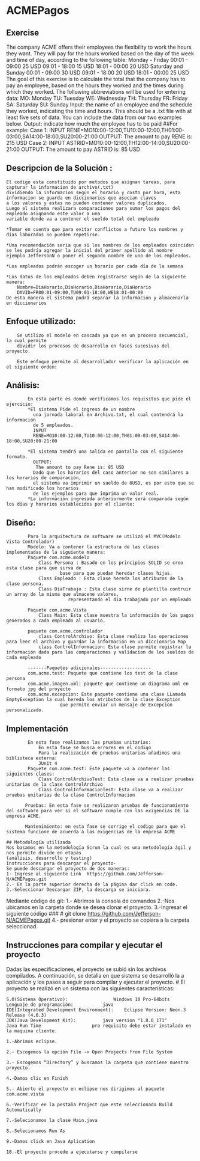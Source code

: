 # ACMEPagos
## Exercise
The company ACME offers their employees the flexibility to work the hours they want. They will pay for the hours worked based on the day of the week and time of day, according to the following table:
Monday - Friday
00:01 - 09:00 25 USD
09:01 - 18:00 15 USD
18:01 - 00:00 20 USD
Saturday and Sunday
00:01 - 09:00 30 USD
09:01 - 18:00 20 USD
18:01 - 00:00 25 USD
The goal of this exercise is to calculate the total that the company has to pay an employee, based on the hours they worked and the times during which they worked. The following abbreviations will be used for entering data:
MO: Monday
TU: Tuesday
WE: Wednesday
TH: Thursday
FR: Friday
SA: Saturday
SU: Sunday
Input: the name of an employee and the schedule they worked, indicating the time and hours. This should be a .txt file with at least five sets of data. You can include the data from our two examples below.
Output: indicate how much the employee has to be paid
##For example:
Case 1:
INPUT
RENE=MO10:00-12:00,TU10:00-12:00,TH01:00-03:00,SA14:00-18:00,SU20:00-21:00
OUTPUT:
The amount to pay RENE is: 215 USD
Case 2:
INPUT
ASTRID=MO10:00-12:00,TH12:00-14:00,SU20:00-21:00
OUTPUT:
The amount to pay ASTRID is: 85 USD

## Descripcion de la Solución :
	El codigo esta constituido por metodos que asignan tareas, para capturar la informacion de archivo(.txt)
	dividiendo la informacion según el horario y costo por hora, esta informacion se guarda en diccionarios que asocian claves 
	a los valores y estas no pueden contener valores duplicados.
	Luego el sistema realizara comparaciones para sumar los pagos del empleado asignando este valor a una 
	variable donde va a contener el sueldo total del empleado
	
	*Tomar en cuenta que para evitar conflictos a futuro los nombres y días laborados no pueden repetirse.
	
	*Una recomendación seria que si los nombres de los empleados coinciden se les podría agregar la inicial del primer apellido al nombre
	ejemplo JeffersonN o poner el segundo nombre de uno de los empleados.
	
	*Los empleados podrán escoger un horario por cada día de la semana
	
	*Los datos de los empleados deben registrarse según de la siguiente manera:
		Nombre=DiaHorario,DiaHorario,DiaHorario,DiaHorario
		DAVID=FR00:01-09:00,TU09:01-18:00,WE18:01-00:00
	De esta manera el sistema podrá separar la información y almacenarla en diccionarios

## 	Enfoque utilizado:
		Se utilizo el modelo en cascada ya que es un proceso secuencial, la cual permite
		dividir los procesos de desarrollo en fases sucesivas del proyecto.
		
		Este enfoque permite al desarrollador verificar la aplicación en el siguiente orden:
##   	Análisis: 
			En esta parte es donde verificamos los requisitos que pide el ejercicio:
			*El sistema Pide el ingreso de un nombre 
			  una jornada laboral en Archivo.txt, el cual contendrá la información
			  de 5 empleados.
			  INPUT
			  RENE=MO10:00-12:00,TU10:00-12:00,TH01:00-03:00,SA14:00-18:00,SU20:00-21:00
			
			*El sistema tendrá una salida en pantalla con el siguiente formato.
   			  OUTPUT:
			   The amount to pay Rene is: 85 USD
			  Dado que los horarios del caso anterior no son similares a los horarios de comparación,
			  el sistema va imprimir un sueldo de 0USD, es por esto que se han modificado los horarios
			  de los ejemplos para que imprima un valor real.
			*La información ingresada anteriormente será comparada según los días y horarios establecidos por el cliente:
			
## 	Diseño:
			Para la arquitectura de software se utilizó el MVC(Modelo Vista Controlador)
			Modelo: Va a contener la estructura de las clases implementadas de la siguiente manera:
			Paquete com.acme.modelo
				Class Persona : Basado en los principios SOLID se creo esta clase para que sirva de 
						base para que puedan heredar clases hijas.
				Class Empleado : Esta clase hereda los atriburos de la clase persona.
				Class DiaTrabajo : Esta clase sirne de plantilla contruir un array de la misma que almacene valores,
						   representando el dia trabajado por un empleado
			
			Paquete com.acme.Vista
				Class Main: Esta clase muestra la información de los pagos generados a cada empleado al usuario.
			
			paquete com.acme.controlador
				class ControlArchivo: Esta clase realiza las operaciones para leer el archivo y guardar la información en un diccionario Map
				class ControlInformacion: Esta clase permite registrar la información dada para las comparaciones y validacion de los sueldos de cada empleado
			 
			-------Paquetes adicionales-------------------
			com.acme.test: Paquete que contiene los test de la clase persona
			com.acme.imagen.uml: paquete que contiene un diagrama uml en formato jpg del proyecto
			com.acme.excepcion: Este paquete contiene una clase LLamada EmptyException la cual hereda los atributos de la clase Exception
						que permite enviar un mensaje de Excepcion personalizado.
##		   Implementación	
			En esta fase realizamos las pruebas unitarias:
				En esta fase se busca errores en el codigo
				Para la realización de pruebas unitarias añadimos una biblioteca externa:
				JUnit 4
			Paquete com.acme.test: Este paquete va a contener las siguientes clases:
				Class ControlArchivoTest: Esta clase va a realizar pruebas unitarias de la clase ControlArchivo
				Class ControlInformacionTest: Esta clase va a realizar pruebas unitarias de la clase ControlInformacion
		
		   Pruebas: En esta fase se realizaron pruebas de funcionamiento del software para ver si el software cumple con las exigencias DE la empresa ACME.
			
		   Mantenimiento: en esta fase se corrige el codigo para que el sistema funcione de acuerda a las exigencias de la empresa ACME		
	
	## Metodología utilizada 
	Nos basamos en la metodología Scrum la cual es una metodología ágil y nos permite divide en etapas 
	(análisis, desarrollo y testing)
	Instrucciones para descargar el proyecto-
	Se puede descargar el proyecto de dos maneras:
	1- Ingrese al siguiente Link  https://github.com/Jefferson-N/ACMEPagos.git 
	2.- En la parte superior derecha de la página dar click en code.
	3.-Seleccionar Descargar ZIP, la descarga se iniciara.
Mediante código de git:
	1.- Abrimos la consola de comandos 
	2.-Nos ubicamos en la carpeta donde se desea clonar el proyecto.
	3.-Ingresar el siguiente código
	###	# git clone https://github.com/Jefferson-N/ACMEPagos.git 
	4.- presionar enter y el proyecto se copiara a la carpeta seleccionad.
	
##	Instrucciones para compilar y ejecutar el proyecto
 Dadas las especificaciones, el proyecto se subió sin los archivos compilados.
A continuación, se detalla en que sistema se desarrolló la a aplicación y los pasos a seguir para compilar y ejecutar el proyecto. 
	# El proyecto se realizó en un sistema con las siguientes características:
	
	S.O(Sistema Operativo):			        Windows 10 Pro-64bits
	Lenguaje de programación: 			java
	IDE(Integrated Development Environment):	Eclipse Version: Neon.3 Release (4.6.3)
	JDK(Java Development Kit):			java version "1.8.0_171"
	Java Run Time 					pre requisito debe estar instalado en la maquina cliente.
	
	1.-Abrimos eclipse.

	2.- Escogemos la opción File -> Open Projects from File System
	
	3.- Escogemos “Directory” y buscamos la carpeta que contiene nuestro proyecto.

	4.-Damos clic en Finish

	5.- Abierto el proyecto en eclipse nos dirigimos al paquete com.acme.vista
	
	6.-Verificar en la pestaña Project que este seleccionado Build Automatically
	
	7.-Selecionamos la clase Main.java
	
	8.-Selecionamos Run As

	9.-Damos click en Java Aplication

	10.-El proyecto procede a ejecutarse y compilarse
